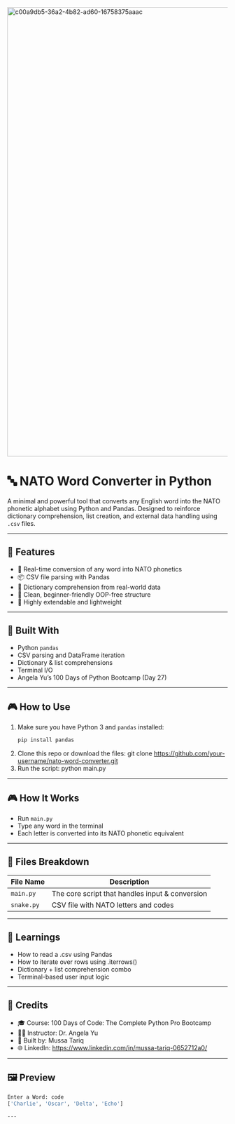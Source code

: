 
<img width="1536" height="1024" alt="c00a9db5-36a2-4b82-ad60-16758375aaac" src="https://github.com/user-attachments/assets/fab860de-32fa-4757-9eab-a2f0fbbf0729" />


# 🔤 NATO Word Converter in Python

A minimal and powerful tool that converts any English word into the NATO phonetic alphabet using Python and Pandas. Designed to reinforce dictionary comprehension, list creation, and external data handling using `.csv` files.

---

## 🚀 Features

- 🔁 Real-time conversion of any word into NATO phonetics
- 📦 CSV file parsing with Pandas
- 🧠 Dictionary comprehension from real-world data
- 🧹 Clean, beginner-friendly OOP-free structure
- 🎯 Highly extendable and lightweight

---

## 🧠 Built With

- Python `pandas`
- CSV parsing and DataFrame iteration
- Dictionary & list comprehensions
- Terminal I/O
- Angela Yu’s 100 Days of Python Bootcamp (Day 27)

---

## 🎮 How to Use

1. Make sure you have Python 3 and `pandas` installed:
   ```bash
   pip install pandas
2. Clone this repo or download the files:
   git clone https://github.com/your-username/nato-word-converter.git
3. Run the script:
   python main.py

---


## 🎮 How It Works
- Run `main.py`
- Type any word in the terminal
- Each letter is converted into its NATO phonetic equivalent

---

## 📁 Files Breakdown

| File Name       | Description                                           |
|-----------------|-------------------------------------------------------|
| `main.py`       | The core script that handles input & conversion       |
| `snake.py`      | CSV file with NATO letters and codes                  |

---

## 🧠 Learnings

- How to read a .csv using Pandas
- How to iterate over rows using .iterrows()
- Dictionary + list comprehension combo
- Terminal-based user input logic

---
## 🙌 Credits

- 🎓 Course: 100 Days of Code: The Complete Python Pro Bootcamp
- 👩‍🏫 Instructor: Dr. Angela Yu
- 🔧 Built by: Mussa Tariq
- 🌐 LinkedIn: https://www.linkedin.com/in/mussa-tariq-0652712a0/

---

## 🖼 Preview

```bash
Enter a Word: code
['Charlie', 'Oscar', 'Delta', 'Echo']

---

